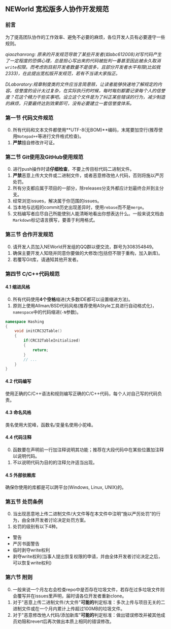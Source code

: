 ## NEWorld 宽松版多人协作开发规范

### 前言

为了提高团队协作的工作效率、避免不必要的麻烦，各位开发人员有必要遵守一些规则。

_qiaozhanrong: 原来的开发规范导致了某些开发者(如abc612008)对写代码产生了一定程度的恐惧心理，总是担心写出来的代码被批判一番甚至因此被永久取消`write`权限。而考虑到目前开发者数量不是很多，且部分开发者水平有限(比如我2333)，在此提出宽松版开发规范，若有不当请大家指正。_

_DLaboratory:规章制度类的文件应当言简意赅，让读者能够快速地了解规定的内容。信誉度的设计太过复杂，在实际执行的时候，每时每刻都要记录每个人的信誉度？花这个精力干些实事吧。设立这个文件是为了纠正某些错误的行为，减少制造的麻烦，只要最终达到效果即可，没有必要建立一套信誉度体系。_

### 第一节 代码文件规范

0. 所有代码和文本文件都使用**UTF-8(无BOM)**编码，末尾要加空行(推荐使用`Notepad++`等进行文件格式检查)。
0. **严禁**擅自修改许可证。

### 第二节 Git使用及GitHub使用规范

0. 进行push操作时请**仔细检查**，不要上传目标代码二进制文件。
0. **严禁**恶意上传大文件或二进制文件，或者恶意修改他人代码，否则将施以严厉处罚。
0. 所有分支都应属于项目的一部分，除releases分支外都应计划最终合并到主分支。
0. 经常浏览issues，解决属于你范围的issues。
0. 当本地与远程的commit历史出现差异时，使用`rebase`而不是`merge`。
0. 文档编写者应尽自己所能使别人能清晰地看出你想表达什么。一般来说文档由`Markdown`标记语言撰写，要善于利用格式。

### 第三节 合作开发规范

0. 请开发人员加入NEWorld开发组的QQ群以便交流，群号为308354849。
0. 确保主要开发人知晓并同意你要做的大修改(包括但不限于重构，加入新库)。
0. 若覆写Git库，请通知其他开发者。

### 第四节 C/C++代码规范

#### 4.1 缩进风格

0. 所有代码使用**4个空格**缩进(大多数IDE都可以设置缩进方法)。
0. 原则上使用Allman/BSD代码风格(推荐使用AStyle工具进行自动格式化)，`namespace`中的代码缩进(`-N`参数)。

```C++
namespace Hashing
{
    void initCRC32Table()
    {
        if(CRC32TableInitialized)
        {
            return;
        }
        // ...
    }
}
```

#### 4.2 代码编写

使用正确的C/C++语法和规则编写正确的C/C++代码，每个人对自己写的代码负责。

#### 4.3 命名风格

类名使用大驼峰，函数名/变量名使用小驼峰。

#### 4.4 代码注释

0. 函数要在声明前一行加注释说明其功能；推荐在大段代码中在某些位置加注释以说明代码。
0. 不以说明代码为目的的注释允许适当出现。

#### 4.5 外部依赖库

确保你使用的库都是可以跨平台(Windows, Linux, UNIX)的。

### 第五节 处罚条例

0. 当出现恶意地上传二进制文件/大文件等在本文件中注明“施以严厉处罚”的行为，由全体开发者讨论决定处罚方案。
0. 处罚的级别有以下4种。

- 警告
- 严厉书面警告
- 临时剥夺write权利
- 剥夺write权利(当事人提出恢复权限的申请，并由全体开发者讨论决定之后，可以恢复write权利)

### 第六节 附则

0. 一般来说一个月左右会检查repo中是否存在垃圾文件，若存在过多垃圾文件则会覆写并在issues里声明，届时请各位开发者重新clone。
0. 对于"恶意上传二进制文件/大文件"**可能的**判定标准：多次上传与项目无关的二进制文件或在一个月内累计上传超过100MB的垃圾文件。
0. 对于"恶意修改他人代码/添加新库"**可能的**判定标准：做出错误修改并被其他成员劝阻和revert后再次做出本质上相同的错误修改。
